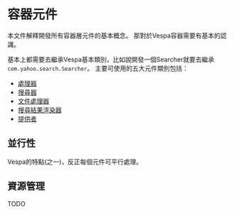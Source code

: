 # 容器元件

本文件解釋開發所有容器層元件的基本概念。
那對於Vespa容器需要有基本的認識。

基本上都需要去繼承Vespa基本類別，比如說開發一個Searcher就要去繼承`com.yahoo.search.Searcher`。
主要可使用的五大元件類別包括：
- [處理器](https://docs.vespa.ai/documentation/jdisc/processing.html)
- [搜尋器](https://docs.vespa.ai/documentation/searcher-development.html)
- [文件處理器](https://docs.vespa.ai/documentation/document-processing.html)
- [搜尋結果渲染器](https://docs.vespa.ai/documentation/result-rendering.html)
- [提供者](https://docs.vespa.ai/documentation/jdisc/injecting-components.html#special-components)

## 並行性
Vespa的特點(之一)，反正每個元件可平行處理。

## 資源管理
TODO
